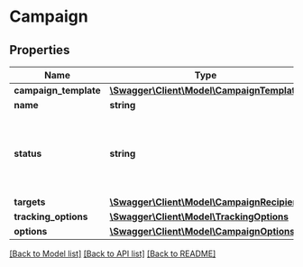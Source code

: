 # Campaign

## Properties
Name | Type | Description | Notes
------------ | ------------- | ------------- | -------------
**campaign_template** | [**\Swagger\Client\Model\CampaignTemplate**](CampaignTemplate.md) |  | 
**name** | **string** | Filename | 
**status** | **string** | Name of status: Active, Engaged, Inactive, Abuse, Bounced, Unsubscribed. | 
**targets** | [**\Swagger\Client\Model\CampaignRecipient**](CampaignRecipient.md) |  | 
**tracking_options** | [**\Swagger\Client\Model\TrackingOptions**](TrackingOptions.md) |  | 
**options** | [**\Swagger\Client\Model\CampaignOptions**](CampaignOptions.md) |  | 

[[Back to Model list]](../README.md#documentation-for-models) [[Back to API list]](../README.md#documentation-for-api-endpoints) [[Back to README]](../README.md)


